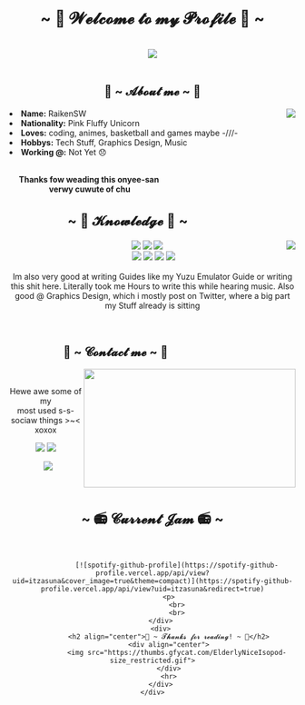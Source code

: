 <!DOCTYPE html>

<body>
    <h1 align="center">~ 👹 𝓦𝓮𝓵𝓬𝓸𝓶𝓮 𝓽𝓸 𝓶𝔂 𝓟𝓻𝓸𝓯𝓲𝓵𝓮 👹 ~</h1>
    <br>
    <div align="center">
        <img src="https://i.imgur.com/xjZsquw.mp4">
    </div>
    <br>
    <div>
        <h2 align="center"> 🦊 ~ 𝓐𝓫𝓸𝓾𝓽 𝓶𝓮 ~ 🦊 </h2>
        <img src="https://64.media.tumblr.com/e1f1c97123ae217eb731500e502e0083/tumblr_n9dxcikmIU1qc9zfzo7_r1_250.gif"
            align="right">
        <li>
            <b>Name:</b> RaikenSW
        </li>
        <li>
            <b>Nationality:</b> Pink Fluffy Unicorn
        </li>
        <li>
            <b>Loves:</b> coding, animes, basketball and games maybe -///-
        </li>
        <li>
            <b>Hobbys:</b> Tech Stuff, Graphics Design, Music
        </li>
        <li>
            <b>Working @:</b> Not Yet 😞
        </li>
        <br>
        <p><b>     Thanks fow weading this onyee-san<br>
                                     verwy cuwute of chu</b></p>
    </div>
    <div>
        <h2 align="left" style="font-size: 24px">                  ~ 📇 𝓚𝓷𝓸𝔀𝓵𝓮𝓭𝓰𝓮 📇 ~</h2>
        <p>
            <img src="https://i.pinimg.com/originals/8d/4b/77/8d4b77c44b7a68c0fd609411e2c0ec3c.gif" align="right">
    </div>
    <div>
        <p align="center"><img
                src="https://img.shields.io/badge/adobe%20photoshop%20-%2331A8FF.svg?&style=for-the-badge&logo=adobe%20photoshop&logoColor=white" />
            <img
                src="https://img.shields.io/badge/html5%20-%23E34F26.svg?&style=for-the-badge&logo=html5&logoColor=white" />
            <img
                src="https://img.shields.io/badge/css3%20-%231572B6.svg?&style=for-the-badge&logo=css3&logoColor=white" /><br>
             <img
                src="https://img.shields.io/badge/node.js%20-%2343853D.svg?&style=for-the-badge&logo=node.js&logoColor=white" />
            <img
                src="https://img.shields.io/badge/javascript%20-%23323330.svg?&style=for-the-badge&logo=javascript&logoColor=%23F7DF1E" />
            <img
                src="https://img.shields.io/badge/git%20-%23F05033.svg?&style=for-the-badge&logo=git&logoColor=white" />
            <img src="https://img.shields.io/badge/-Vue.js-green" />
            <br><br>
            Im also very good at writing Guides like my Yuzu Emulator Guide or writing this shit here. Literally took me
            Hours to write this while hearing music. Also good @ Graphics Design, which i mostly post on Twitter, where
            a big part my Stuff already is sitting
        </p>
        <br>
        <h2>                   📝 ~ 𝓒𝓸𝓷𝓽𝓪𝓬𝓽 𝓶𝓮 ~ 📝</h2>
        <img src="https://media.giphy.com/media/12mF7MMDXsHdcs/giphy.gif" align="right" width="373.5px" height="208.5px">
        <br>
        <p align="center">Hewe awe some of my <br>
            most used s-s-sociaw things >~< xoxox</p>
                <p align="center"><a href="https://twitter.com/AzarielDev" target="_blank"><img
                            src="https://img.shields.io/badge/AzawielDev%20-%231DA1F2.svg?&style=for-the-badge&logo=Twitter&logoColor=white" /></a>
                    <a href="https://discord.me/cozythighs" target="_blank"><img
                            src="https://img.shields.io/badge/CowzyThwighs%20-%237289DA.svg?&style=for-the-badge&logo=discord&logoColor=white" /></a>
                </p>
                <p align="center">  <a href="https://twitch.tv/AzarielDev" target="_blank"><img
                            src="https://img.shields.io/badge/AzawielDev%20-%239146FF.svg?&style=for-the-badge&logo=Twitch&logoColor=white" /></a>
                </p>
    </div>
    <br>
    <div>
        <h2 align="center" style="font-size: 24px">~ 📻 𝓒𝓾𝓻𝓻𝓮𝓷𝓽 𝓙𝓪𝓶 📻 ~</h2>
        <br>
        <div align="center">
            <p>

                [![spotify-github-profile](https://spotify-github-profile.vercel.app/api/view?uid=itzasuna&cover_image=true&theme=compact)](https://spotify-github-profile.vercel.app/api/view?uid=itzasuna&redirect=true)
            <p>
                <br>
                <br>
        </div>
        <div>
            <h2 align="center">💖 ~ 𝓣𝓱𝓪𝓷𝓴𝓼 𝓯𝓸𝓻 𝓻𝓮𝓪𝓭𝓲𝓷𝓰! ~ 💖</h2>
            <div align="center">
                <img src="https://thumbs.gfycat.com/ElderlyNiceIsopod-size_restricted.gif">
            </div>
            <hr>
        </div>
    </div>

</body>
